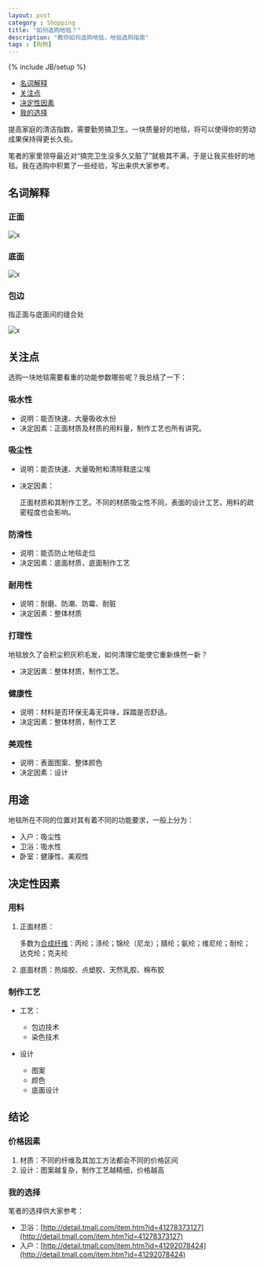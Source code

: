 ```yaml
---
layout: post
category : Shopping
title: "如何选购地毯？"
description: "教你如何选购地毯，地毯选购指南"
tags : [购物]
---
```

{% include JB/setup %}

* [名词解释](./#names)
* [关注点](./#foucs)
* [决定性因素](./#decisive)
* [我的选择](./#choose)

提高家庭的清洁指数，需要勤劳搞卫生。一块质量好的地毯，将可以使得你的劳动成果保持得更长久些。

笔者的家里领导最近对“搞完卫生没多久又脏了”就极其不满，于是让我买些好的地毯。我在选购中积累了一些经验，写出来供大家参考。

<h2 id="names">名词解释</h2>

### 正面

![x](http://gtms04.alicdn.com/tps/i4/TB1RIX2HXXXXXbwXFXX_7hyLVXX-682-419.jpg)

### 底面

![x](http://gtms01.alicdn.com/tps/i1/TB1dLV4HXXXXXbZXpXXXwp69XXX-764-672.jpg)

### 包边

指正面与底面间的缝合处
    
![x](http://gtms02.alicdn.com/tps/i2/TB1ms2zGVXXXXb3aXXXCHgR7XXX-761-483.jpg)

<h2 id="foucs">关注点</h2>

选购一块地毯需要看重的功能参数哪些呢？我总结了一下：

### 吸水性

* 说明：能否快速、大量吸收水份
* 决定因素：正面材质及材质的用料量，制作工艺也所有讲究。

### 吸尘性

* 说明：能否快速、大量吸附和清除鞋底尘埃
* 决定因素：

    正面材质和其制作工艺。不同的材质吸尘性不同，表面的设计工艺，用料的疏密程度也会影响。

### 防滑性

* 说明：能否防止地毯走位
* 决定因素：底面材质，底面制作工艺

### 耐用性

* 说明：耐磨、防潮、防霉、耐脏
* 决定因素：整体材质

### 打理性

地毯放久了会积尘积灰积毛发，如何清理它能使它重新焕然一新？

* 决定因素：整体材质，制作工艺。

### 健康性

* 说明：材料是否环保无毒无异味，踩踏是否舒适。
* 决定因素：整体材质，制作工艺

### 美观性

* 说明：表面图案、整体颜色
* 决定因素：设计

## 用途

地毯所在不同的位置对其有着不同的功能要求，一般上分为：

* 入户：吸尘性
* 卫浴：吸水性
* 卧室：健康性、美观性

<h2 id="decisive">决定性因素</h2>

### 用料

1. 正面材质：

    多数为[合成纤维](http://baike.baidu.com/view/62135.htm)：丙纶；涤纶；锦纶（尼龙）；腈纶；氨纶；维尼纶；耐纶；达克纶；克夫纶

2. 底面材质：热熔胶、点塑胶、天然乳胶、棉布胶

### 制作工艺

* 工艺：

    * 包边技术
    * 染色技术 
* 设计

    * 图案
    * 颜色
    * 底面设计

<h2 id="choose">结论</h2>

### 价格因素

1. 材质：不同的纤维及其加工方法都会不同的价格区间
2. 设计：图案越复杂，制作工艺越精细，价格越高

### 我的选择

笔者的选择供大家参考：

* 卫浴：[http://detail.tmall.com/item.htm?id=41278373127](http://detail.tmall.com/item.htm?id=41278373127)
* 入户：[http://detail.tmall.com/item.htm?id=41292078424](http://detail.tmall.com/item.htm?id=41292078424)
